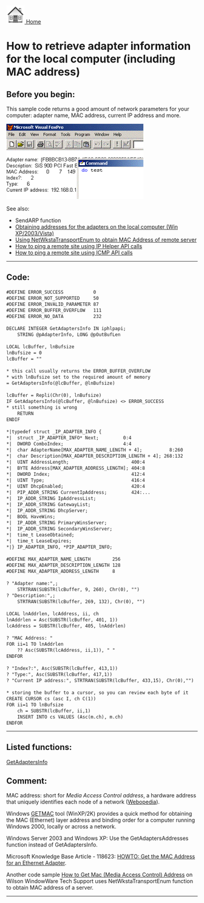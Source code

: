 [<img src="../images/home.png"> Home ](https://github.com/VFPX/Win32API)  

# How to retrieve adapter information for the local computer (including MAC address)

## Before you begin:
This sample code returns a good amount of network parameters for your computer: adapter name, MAC address, current IP address and more.  

![](../images/macaddr.gif)  

See also:

* SendARP function  
* [Obtaining addresses for the adapters on the local computer (Win XP/2003/Vista)](sample_506.md)  
* [Using NetWkstaTransportEnum to obtain MAC Address of remote server](sample_435.md)  
* [How to ping a remote site using IP Helper API calls](sample_382.md)  
* [How to ping a remote site using ICMP API calls](sample_486.md)  

  
***  


## Code:
```foxpro  
#DEFINE ERROR_SUCCESS           0
#DEFINE ERROR_NOT_SUPPORTED     50
#DEFINE ERROR_INVALID_PARAMETER 87
#DEFINE ERROR_BUFFER_OVERFLOW   111
#DEFINE ERROR_NO_DATA           232

DECLARE INTEGER GetAdaptersInfo IN iphlpapi;
	STRING @pAdapterInfo, LONG @pOutBufLen

LOCAL lcBuffer, lnBufsize
lnBufsize = 0
lcBuffer = ""

* this call usually returns the ERROR_BUFFER_OVERFLOW
* with lnBufsize set to the required amount of memory
= GetAdaptersInfo(@lcBuffer, @lnBufsize)

lcBuffer = Repli(Chr(0), lnBufsize)
IF GetAdaptersInfo(@lcBuffer, @lnBufsize) <> ERROR_SUCCESS
* still something is wrong
	RETURN
ENDIF

*|typedef struct _IP_ADAPTER_INFO {
*|  struct _IP_ADAPTER_INFO* Next;         0:4
*|  DWORD ComboIndex;                      4:4
*|  char AdapterName[MAX_ADAPTER_NAME_LENGTH + 4];          8:260
*|  char Description[MAX_ADAPTER_DESCRIPTION_LENGTH + 4]; 268:132
*|  UINT AddressLength;                       400:4
*|  BYTE Address[MAX_ADAPTER_ADDRESS_LENGTH]; 404:8
*|  DWORD Index;                              412:4
*|  UINT Type;                                416:4
*|  UINT DhcpEnabled;                         420:4
*|  PIP_ADDR_STRING CurrentIpAddress;         424:...
*|  IP_ADDR_STRING IpAddressList;
*|  IP_ADDR_STRING GatewayList;
*|  IP_ADDR_STRING DhcpServer;
*|  BOOL HaveWins;
*|  IP_ADDR_STRING PrimaryWinsServer;
*|  IP_ADDR_STRING SecondaryWinsServer;
*|  time_t LeaseObtained;
*|  time_t LeaseExpires;
*|} IP_ADAPTER_INFO, *PIP_ADAPTER_INFO;

#DEFINE MAX_ADAPTER_NAME_LENGTH        256
#DEFINE MAX_ADAPTER_DESCRIPTION_LENGTH 128
#DEFINE MAX_ADAPTER_ADDRESS_LENGTH     8

? "Adapter name:",;
	STRTRAN(SUBSTR(lcBuffer, 9, 260), Chr(0), "")
? "Description:",;
	STRTRAN(SUBSTR(lcBuffer, 269, 132), Chr(0), "")

LOCAL lnAddrlen, lcAddress, ii, ch
lnAddrlen = Asc(SUBSTR(lcBuffer, 401, 1))
lcAddress = SUBSTR(lcBuffer, 405, lnAddrlen)

? "MAC Address: "
FOR ii=1 TO lnAddrlen
	?? Asc(SUBSTR(lcAddress, ii,1)), " "
ENDFOR

? "Index?:", Asc(SUBSTR(lcBuffer, 413,1))
? "Type:", Asc(SUBSTR(lcBuffer, 417,1))
? "Current IP address:", STRTRAN(SUBSTR(lcBuffer, 433,15), Chr(0),"")

* storing the buffer to a cursor, so you can review each byte of it
CREATE CURSOR cs (asc I, ch C(1))
FOR ii=1 TO lnBufsize
	ch = SUBSTR(lcBuffer, ii,1)
	INSERT INTO cs VALUES (Asc(m.ch), m.ch)
ENDFOR  
```  
***  


## Listed functions:
[GetAdaptersInfo](../libraries/iphlpapi/GetAdaptersInfo.md)  

## Comment:
MAC address: short for *Media Access Control address*, a hardware address that uniquely identifies each node of a network (<a href="http://www.webopedia.com/TERM/M/MAC_address.html">Webopedia</a>).  
  
Windows <a href="http://www.microsoft.com/windows2000/techinfo/reskit/tools/existing/getmac-o.asp">GETMAC</a> tool (WinXP/2K) provides a quick method for obtaining the MAC (Ethernet) layer address and binding order for a computer running Windows 2000, locally or across a network.  
  
Windows Server 2003 and Windows XP: Use the GetAdaptersAddresses function instead of GetAdaptersInfo.  
  
Microsoft Knowledge Base Article - 118623: <a href="http://support.microsoft.com/default.aspx?scid=kb;en-us;118623">HOWTO: Get the MAC Address for an Ethernet Adapter</a>.  
  
Another code sample <a href="http://techsupt.windowware.com/TS/T000001013F7.html">How to Get Mac (Media Access Control) Address</a> on Wilson WindowWare Tech Support uses NetWkstaTransportEnum function to obtain MAC address of a server.  
  
  
***  

